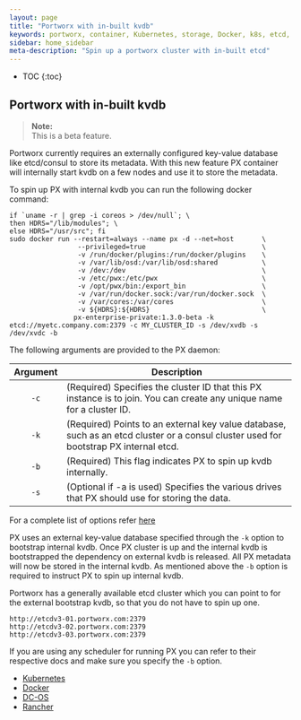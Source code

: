 ```yaml
---
layout: page
title: "Portworx with in-built kvdb"
keywords: portworx, container, Kubernetes, storage, Docker, k8s, etcd, pv, persistent disk
sidebar: home_sidebar
meta-description: "Spin up a portworx cluster with in-built etcd"
---
```


* TOC
{:toc}

## Portworx with in-built kvdb

>**Note:**<br/>This is a beta feature.

Portworx currently requires an externally configured key-value database like etcd/consul to store its metadata. With this new feature PX container will internally start kvdb on a few nodes and use it to store the metadata.

To spin up PX with internal kvdb you can run the following docker command:

```
if `uname -r | grep -i coreos > /dev/null`; \
then HDRS="/lib/modules"; \
else HDRS="/usr/src"; fi
sudo docker run --restart=always --name px -d --net=host       \
                 --privileged=true                             \
                 -v /run/docker/plugins:/run/docker/plugins    \
                 -v /var/lib/osd:/var/lib/osd:shared           \
                 -v /dev:/dev                                  \
                 -v /etc/pwx:/etc/pwx                          \
                 -v /opt/pwx/bin:/export_bin                   \
                 -v /var/run/docker.sock:/var/run/docker.sock  \
                 -v /var/cores:/var/cores                      \
                 -v ${HDRS}:${HDRS}                            \
                px-enterprise-private:1.3.0-beta -k etcd://myetc.company.com:2379 -c MY_CLUSTER_ID -s /dev/xvdb -s /dev/xvdc -b
```

The following arguments are provided to the PX daemon:

|  Argument | Description                                                                                                                                                                              |
|:---------:|------------------------------------------------------------------------------------------------------------------------------------------------------------------------------------------|
|     `-c`    | (Required) Specifies the cluster ID that this PX instance is to join. You can create any unique name for a cluster ID.                                                                   |
|     `-k`    | (Required) Points to an external key value database, such as an etcd cluster or a consul cluster used for bootstrap PX internal etcd.                                                    |
|     `-b`    | (Required) This flag indicates PX to spin up kvdb internally.                                                    |
|     `-s`    | (Optional if -a is used) Specifies the various drives that PX should use for storing the data.                                                                                           |

For a complete list of options refer [here](/scheduler/docker/install-standalone.html)

PX uses an external key-value database specified through the `-k` option to bootstrap internal kvdb. Once PX cluster is up and the internal kvdb is bootstrapped the dependency on external kvdb is released. All PX metadata will now be stored in the internal kvdb. As mentioned above the `-b` option is required to instruct PX to spin up internal kvdb.

Portworx has a generally available etcd cluster which you can point to for the external bootstrap kvdb, so that you do not have to spin up one.

```
http://etcdv3-01.portworx.com:2379
http://etcdv3-02.portworx.com:2379
http://etcdv3-03.portworx.com:2379
```

If you are using any scheduler for running PX you can refer to their respective docs and make sure you specify the `-b` option.

* [Kubernetes](scheduler/kubernetes/install.html)
* [Docker](/scheduler/docker/install-standalone.html)
* [DC-OS](scheduler/mesosphere-dcos/install.html)
* [Rancher](scheduler/rancher/install.html)